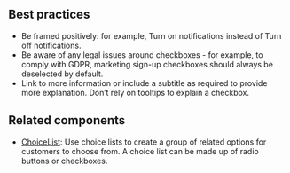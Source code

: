## Best practices

* Be framed positively: for example, Turn on notifications instead of Turn off notifications.
* Be aware of any legal issues around checkboxes - for example, to comply with GDPR, marketing sign-up checkboxes should always be deselected by default.
* Link to more information or include a subtitle as required to provide more explanation. Don’t rely on tooltips to explain a checkbox.

## Related components

* [ChoiceList](https://github.com/Shopify/checkout-web/tree/master/packages/argo-checkout/src/components/ChoiceList): Use choice lists to create a group of related options for customers to choose from. A choice list can be made up of radio buttons or checkboxes.